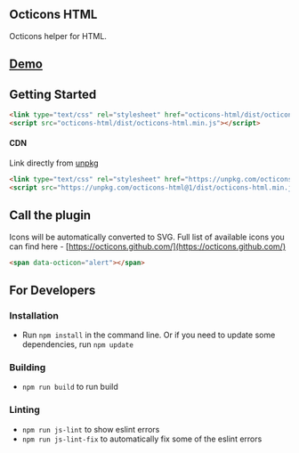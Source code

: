 ## Octicons HTML
Octicons helper for HTML.

## [Demo](https://codepen.io/_nK/pen/WBzXrr)

## Getting Started

```html
<link type="text/css" rel="stylesheet" href="octicons-html/dist/octicons-html.css">
<script src="octicons-html/dist/octicons-html.min.js"></script>
```

#### CDN
Link directly from [unpkg](https://unpkg.com/)
```html
<link type="text/css" rel="stylesheet" href="https://unpkg.com/octicons-html@1/dist/octicons-html.css">
<script src="https://unpkg.com/octicons-html@1/dist/octicons-html.min.js"></script>
```

## Call the plugin

Icons will be automatically converted to SVG. Full list of available icons you can find here - [https://octicons.github.com/](https://octicons.github.com/)

```html
<span data-octicon="alert"></span>
```

## For Developers

### Installation
* Run `npm install` in the command line. Or if you need to update some dependencies, run `npm update`

### Building
* `npm run build` to run build

### Linting
* `npm run js-lint` to show eslint errors
* `npm run js-lint-fix` to automatically fix some of the eslint errors
